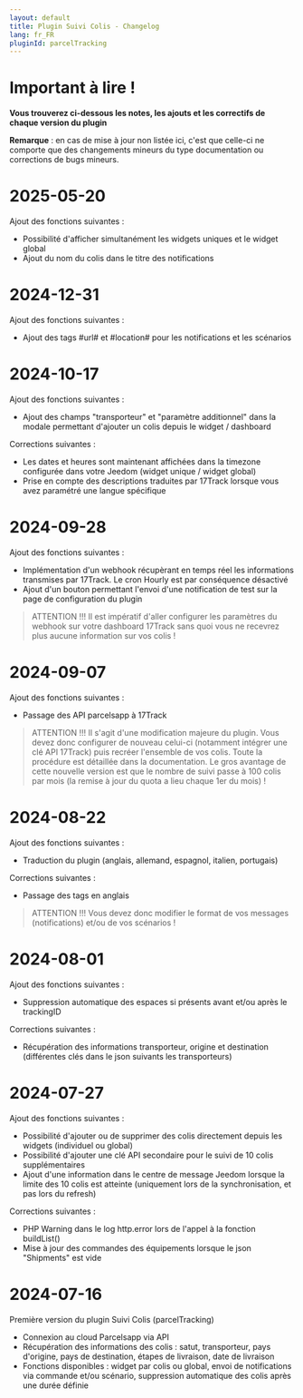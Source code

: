 ```yaml
---
layout: default
title: Plugin Suivi Colis - Changelog
lang: fr_FR
pluginId: parcelTracking
---
```


# Important à lire !

**Vous trouverez ci-dessous les notes, les ajouts et les correctifs de chaque version du plugin**

**Remarque** : en cas de mise à jour non listée ici, c'est que celle-ci ne comporte que des changements mineurs du type documentation ou corrections de bugs mineurs.


# 2025-05-20

Ajout des fonctions suivantes :
 - Possibilité d'afficher simultanément les widgets uniques et le widget global
 - Ajout du nom du colis dans le titre des notifications


# 2024-12-31

Ajout des fonctions suivantes :
 - Ajout des tags #url# et #location# pour les notifications et les scénarios


# 2024-10-17

Ajout des fonctions suivantes :
 - Ajout des champs "transporteur" et "paramètre additionnel" dans la modale permettant d'ajouter un colis depuis le widget / dashboard

Corrections suivantes :
 - Les dates et heures sont maintenant affichées dans la timezone configurée dans votre Jeedom (widget unique / widget global)
 - Prise en compte des descriptions traduites par 17Track lorsque vous avez paramétré une langue spécifique
 

# 2024-09-28

Ajout des fonctions suivantes :
 - Implémentation d'un webhook récupèrant en temps réel les informations transmises par 17Track. Le cron Hourly est par conséquence désactivé
 - Ajout d'un bouton permettant l'envoi d'une notification de test sur la page de configuration du plugin

> ATTENTION !!!
> Il est impératif d'aller configurer les paramètres du webhook sur votre dashboard 17Track sans quoi vous ne recevrez plus aucune information sur vos colis !


# 2024-09-07

Ajout des fonctions suivantes :
 - Passage des API parcelsapp à 17Track

> ATTENTION !!!
> Il s'agit d'une modification majeure du plugin. Vous devez donc configurer de nouveau celui-ci (notamment intégrer une clé API 17Track) puis recréer l'ensemble de vos colis. Toute la procédure est détaillée dans la documentation. Le gros avantage de cette nouvelle version est que le nombre de suivi passe à 100 colis par mois (la remise à jour du quota a lieu chaque 1er du mois) !


# 2024-08-22

Ajout des fonctions suivantes :
 - Traduction du plugin (anglais, allemand, espagnol, italien, portugais)

Corrections suivantes :
 - Passage des tags en anglais

> ATTENTION !!!
> Vous devez donc modifier le format de vos messages (notifications) et/ou de vos scénarios !


# 2024-08-01

Ajout des fonctions suivantes :
 - Suppression automatique des espaces si présents avant et/ou après le trackingID

Corrections suivantes :
 - Récupération des informations transporteur, origine et destination (différentes clés dans le json suivants les transporteurs)


# 2024-07-27

Ajout des fonctions suivantes :
 - Possibilité d'ajouter ou de supprimer des colis directement depuis les widgets (individuel ou global)
 - Possibilité d'ajouter une clé API secondaire pour le suivi de 10 colis supplémentaires
 - Ajout d'une information dans le centre de message Jeedom lorsque la limite des 10 colis est atteinte (uniquement lors de la synchronisation, et pas lors du refresh)

Corrections suivantes :
 - PHP Warning dans le log http.error lors de l'appel à la fonction buildList()
 - Mise à jour des commandes des équipements lorsque le json "Shipments" est vide


# 2024-07-16

Première version du plugin Suivi Colis (parcelTracking)
 - Connexion au cloud Parcelsapp via API
 - Récupération des informations des colis : satut, transporteur, pays d'origine, pays de destination, étapes de livraison, date de livraison
 - Fonctions disponibles : widget par colis ou global, envoi de notifications via commande et/ou scénario, suppression automatique des colis après une durée définie

  